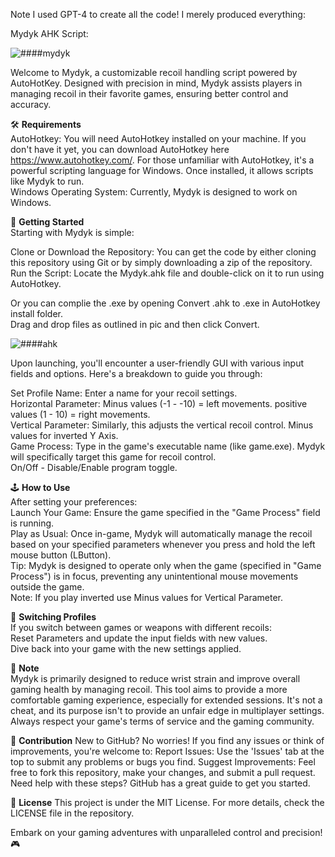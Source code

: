 Note I used GPT-4 to create all the code! I merely produced everything:  

Mydyk AHK Script:  

![####mydyk](https://github.com/R00dNet/Mydyk/assets/37847231/d111b107-d11b-4662-b970-7813620c3ffb)  

Welcome to Mydyk, a customizable recoil handling script powered by AutoHotKey. Designed with precision in mind, Mydyk assists players in managing recoil in their favorite games, ensuring better control and accuracy.  

🛠️ **Requirements**  
AutoHotkey: You will need AutoHotkey installed on your machine. If you don't have it yet, you can download AutoHotkey here https://www.autohotkey.com/.
For those unfamiliar with AutoHotkey, it's a powerful scripting language for Windows. Once installed, it allows scripts like Mydyk to run.  
Windows Operating System: Currently, Mydyk is designed to work on Windows.  
  
🚀 **Getting Started**  
Starting with Mydyk is simple:  
  
Clone or Download the Repository: You can get the code by either cloning this repository using Git or by simply downloading a zip of the repository.  
Run the Script: Locate the Mydyk.ahk file and double-click on it to run using AutoHotkey.  
  
Or you can complie the .exe by opening Convert .ahk to .exe in AutoHotkey install folder.  
Drag and drop files as outlined in pic and then click Convert.  
  
![####ahk](https://github.com/R00dNet/Mydyk/assets/37847231/aa9dfa4f-61dc-4179-92db-cd67c3cc6e77)  
  
Upon launching, you'll encounter a user-friendly GUI with various input fields and options. Here's a breakdown to guide you through:  
  
Set Profile Name: Enter a name for your recoil settings.  
Horizontal Parameter: Minus values (-1 - -10) = left movements. positive values (1 - 10) = right movements.  
Vertical Parameter: Similarly, this adjusts the vertical recoil control. Minus values for inverted Y Axis.  
Game Process: Type in the game's executable name (like game.exe). Mydyk will specifically target this game for recoil control.  
On/Off - Disable/Enable program toggle.  


🕹️ **How to Use**  
After setting your preferences:  
Launch Your Game: Ensure the game specified in the "Game Process" field is running.  
Play as Usual: Once in-game, Mydyk will automatically manage the recoil based on your specified parameters whenever you press and hold the left mouse button (LButton).  
Tip: Mydyk is designed to operate only when the game (specified in "Game Process") is in focus, preventing any unintentional mouse movements outside the game.  
Note: If you play inverted use Minus values for Vertical Parameter.    

🔄 **Switching Profiles**  
If you switch between games or weapons with different recoils:  
Reset Parameters and update the input fields with new values.  
Dive back into your game with the new settings applied.  


📢 **Note**  
Mydyk is primarily designed to reduce wrist strain and improve overall gaming health by managing recoil. This tool aims to provide a more comfortable gaming experience, especially for extended sessions. It's not a cheat, and its purpose isn't to provide an unfair edge in multiplayer settings. Always respect your game's terms of service and the gaming community.  


🤝 **Contribution**
New to GitHub? No worries! If you find any issues or think of improvements, you're welcome to:
Report Issues: Use the 'Issues' tab at the top to submit any problems or bugs you find.
Suggest Improvements: Feel free to fork this repository, make your changes, and submit a pull request.
Need help with these steps? GitHub has a great guide to get you started.


📜 **License**
This project is under the MIT License. For more details, check the LICENSE file in the repository.

Embark on your gaming adventures with unparalleled control and precision! 🎮
